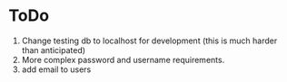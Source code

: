 # ToDo

1. Change testing db to localhost for development (this is much harder than anticipated)
2. More complex password and username requirements.
3. add email to users